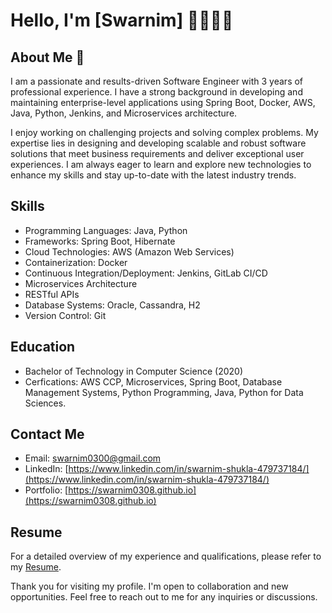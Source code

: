# Hello, I'm [Swarnim] 👋👨🏾‍💻

## About Me 👀

I am a passionate and results-driven Software Engineer with 3 years of professional experience. I have a strong background in developing and maintaining enterprise-level applications using Spring Boot, Docker, AWS, Java, Python, Jenkins, and Microservices architecture.

I enjoy working on challenging projects and solving complex problems. My expertise lies in designing and developing scalable and robust software solutions that meet business requirements and deliver exceptional user experiences. I am always eager to learn and explore new technologies to enhance my skills and stay up-to-date with the latest industry trends.

## Skills

- Programming Languages: Java, Python
- Frameworks: Spring Boot, Hibernate
- Cloud Technologies: AWS (Amazon Web Services)
- Containerization: Docker
- Continuous Integration/Deployment: Jenkins, GitLab CI/CD
- Microservices Architecture
- RESTful APIs
- Database Systems: Oracle, Cassandra, H2
- Version Control: Git

## Education

- Bachelor of Technology in Computer Science (2020)
- Cerfications: AWS CCP, Microservices, Spring Boot, Database Management Systems, Python Programming, Java, Python for Data Sciences.

## Contact Me

- Email: [swarnim0300@gmail.com](mailto:swarnim0300@gmail.com)
- LinkedIn: [https://www.linkedin.com/in/swarnim-shukla-479737184/](https://www.linkedin.com/in/swarnim-shukla-479737184/)
- Portfolio: [https://swarnim0308.github.io](https://swarnim0308.github.io)

## Resume

For a detailed overview of my experience and qualifications, please refer to my [Resume](https://drive.google.com/file/d/1EBNvoMoZOjimAH-oXJyslnhGiTayXL4S/view).

Thank you for visiting my profile. I'm open to collaboration and new opportunities. Feel free to reach out to me for any inquiries or discussions.


<!---
swarnim0308/swarnim0308 is a ✨ special ✨ repository because its `README.md` (this file) appears on your GitHub profile.
You can click the Preview link to take a look at your changes.
--->
